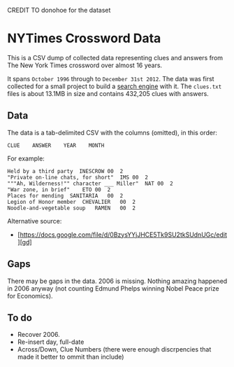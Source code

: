 CREDIT TO donohoe for the dataset

NYTimes Crossword Data
=========

This is a CSV dump of collected data representing clues and answers from The New York Times crossword over almost 16 years.

It spans `October 1996` through to `December 31st 2012`. The data was first collected for a small project to build a [search engine][se] with it. The `clues.txt` files is about 13.1MB in size and contains 432,205 clues with answers.

[se]: http://donohoe.io/projects/crossword/#/git

Data
-----


The data is a tab-delimited CSV with the columns (omitted), in this order:

    CLUE    ANSWER    YEAR    MONTH
    
For example:

    Held by a third party  INESCROW	00	2
    "Private on-line chats, for short"	IMS	00	2
    """Ah, Wilderness!"" character ___ Miller"	NAT	00	2
    "War zone, in brief"	ETO	00	2
    Places for mending	SANITARIA	00	2
    Legion of Honor member	CHEVALIER	00	2
    Noodle-and-vegetable soup	RAMEN	00	2

Alternative source:
- [https://docs.google.com/file/d/0BzysYYjJHCE5Tk9SU2tkSUdnUGc/edit][gd]

[gd]: https://docs.google.com/file/d/0BzysYYjJHCE5Tk9SU2tkSUdnUGc/edit

Gaps
-----

There may be gaps in the data. 2006 is missing. Nothing amazing happened in 2006 anyway (not counting Edmund Phelps winning Nobel Peace prize for Economics).

To do
-----

- Recover 2006.
- Re-insert day, full-date
- Across/Down, Clue Numbers (there were enough discrpencies that made it better to ommit than include)
